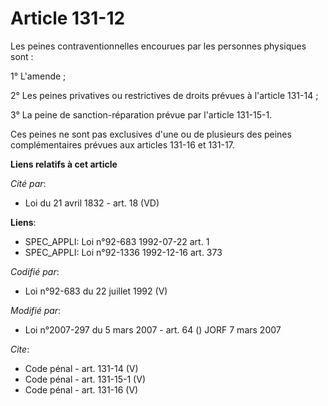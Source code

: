 # Article 131-12

Les peines contraventionnelles encourues par les personnes physiques sont : 

1° L'amende ; 

2° Les peines privatives ou restrictives de droits prévues à l'article 131-14 ; 

3° La peine de sanction-réparation prévue par l'article 131-15-1. 

Ces peines ne sont pas exclusives d'une ou de plusieurs des peines complémentaires prévues aux articles 131-16 et 131-17.

**Liens relatifs à cet article**

_Cité par_:

  - Loi du 21 avril 1832 - art. 18 (VD)

**Liens**:

  - SPEC_APPLI: Loi n°92-683 1992-07-22 art. 1
  - SPEC_APPLI: Loi n°92-1336 1992-12-16 art. 373

_Codifié par_:

  - Loi n°92-683 du 22 juillet 1992 (V)

_Modifié par_:

  - Loi n°2007-297 du 5 mars 2007 - art. 64 () JORF 7 mars 2007

_Cite_:

  - Code pénal - art. 131-14 (V)
  - Code pénal - art. 131-15-1 (V)
  - Code pénal - art. 131-16 (V)
